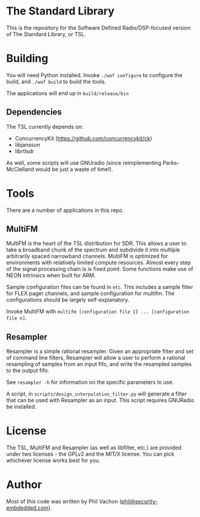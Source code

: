 # The Standard Library

This is the repository for the Software Defined Radio/DSP-focused version of
The Standard Library, or TSL.

# Building

You will need Python installed. Invoke `./waf configure` to configure the build,
and `./waf build` to build the tools.

The applications will end up in `build/release/bin`

## Dependencies

The TSL currently depends on:
 * ConcurrencyKit (https://github.com/concurrencykit/ck)
 * libjansson
 * librtlsdr

As well, some scripts will use GNUradio (since reimplementing Parks-McClelland
would be just a waste of time!).

# Tools

There are a number of applications in this repo.

## MultiFM

MultiFM is the heart of the TSL distribution for SDR. This allows a user to take
a broadband chunk of the spectrum and subdivide it into multiple arbitrarily
spaced narrowband channels. MultiFM is optimized for environments with relatively
limited compute resources. Almost every step of the signal processing chain is
is fixed point. Some functions make use of NEON intrinsics when built for ARM.

Sample configuration files can be found in `etc`. This includes a sample filter
for FLEX pager channels, and sample configuration for multifm. The configurations
should be largely self-explanatory.

Invoke MultiFM with `multifm [configuration file 1] ... [configuration file n]`.

## Resampler

Resampler is a simple rational resampler. Given an appropriate filter and set of
command line filters, Resampler will allow a user to perform a rational resampling
of samples from an input fifo, and write the resampled samples to the output fifo.

See `resampler -h` for information on the specific parameters to use.

A script, in `scripts/design_interpolation_filter.py` will generate a filter that
can be used with Resampler as an input. This script requires GNURadio be installed.

# License

The TSL, MultiFM and Resampler (as well as libfilter, etc.) are provided under
two licenses - the GPLv2 and the MIT/X license. You can pick whichever license
works best for you.

# Author

Most of this code was written by Phil Vachon (phil@security-embdedded.com).
